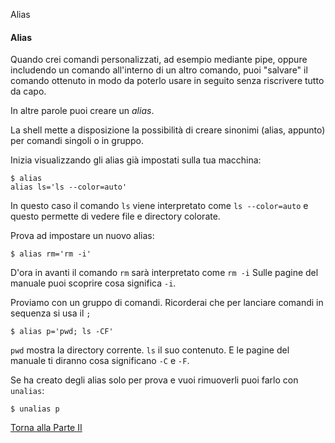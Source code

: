 Alias


#### Alias

Quando crei comandi personalizzati, ad
esempio mediante pipe, oppure includendo un comando all'interno di un altro
comando, puoi "salvare" il comando ottenuto in modo da poterlo usare
in seguito senza riscrivere tutto da capo.

In altre parole puoi creare un *alias*.

La shell mette a disposizione la possibilità
di creare sinonimi (alias, appunto) per comandi singoli o in gruppo.

Inizia visualizzando gli alias già impostati sulla tua macchina:

```
$ alias
alias ls='ls --color=auto'
```

In questo caso il comando `ls` viene interpretato come `ls --color=auto`
e questo permette di vedere file e directory colorate.

Prova ad impostare un nuovo alias:

```
$ alias rm='rm -i'
```

D'ora in avanti il comando `rm` sarà interpretato come `rm -i`
Sulle pagine del manuale puoi scoprire cosa significa `-i`.

Proviamo con un gruppo di comandi.
Ricorderai che per lanciare comandi in sequenza si usa il `;`

```
$ alias p='pwd; ls -CF'
```

`pwd` mostra la directory corrente. `ls` il suo contenuto.
E le pagine del manuale ti diranno cosa significano `-C` e `-F`.

Se ha creato degli alias solo per prova e vuoi rimuoverli puoi farlo con `unalias`:

```
$ unalias p
```

<a href="/activities/2">Torna alla Parte II</a>

